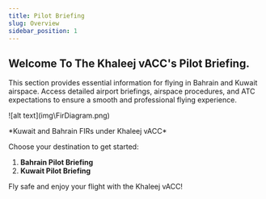 ```yaml
---
title: Pilot Briefing
slug: Overview
sidebar_position: 1
---
```

## Welcome To The Khaleej vACC's Pilot Briefing.

This section provides essential information for flying in Bahrain and Kuwait airspace. Access detailed airport briefings, airspace procedures, and ATC expectations to ensure a smooth and professional flying experience.

<div className="center-align">
![alt text](img\FirDiagram.png)
</div>

<div className="center-align">
<p> *Kuwait and Bahrain FIRs under Khaleej vACC* </p>
</div>


Choose your destination to get started:

1. **Bahrain Pilot Briefing**
2. **Kuwait Pilot Briefing**

Fly safe and enjoy your flight with the Khaleej vACC!
